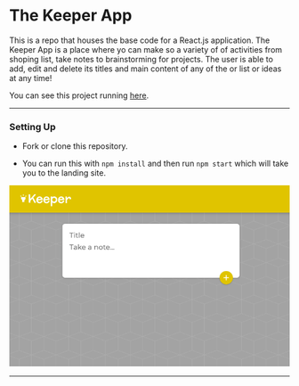 # The Keeper App

This is a repo that houses the base code for a React.js application. The Keeper App is a place where yo can make so a variety of of activities from shoping list, take notes to brainstorming for projects. The user is able to add, edit and delete its titles and main content of any of the or list  or ideas at any time!



You can see this project running [here](https://pipe-mv.github.io/the-keeper-notes-app/).

---

### Setting Up

* Fork or clone this repository.

* You can run this with `npm install` and then run  `npm start` which will take you to the landing site.


![board](./LandingPage.png)

---



